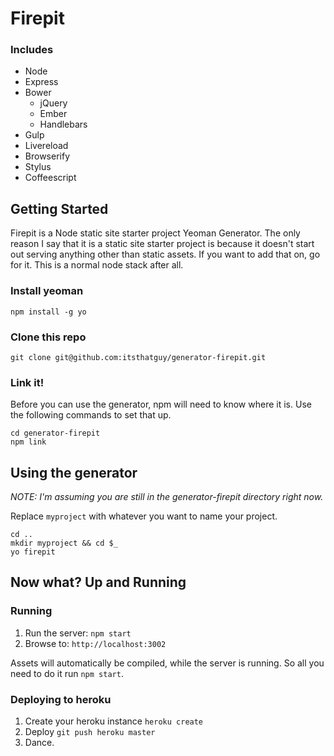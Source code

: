 # Firepit

### Includes
* Node
* Express
* Bower
  * jQuery
  * Ember
  * Handlebars
* Gulp
* Livereload
* Browserify
* Stylus
* Coffeescript


## Getting Started

Firepit is a Node static site starter project Yeoman Generator. The only reason I say that it is a static site starter project is because it doesn't start out serving anything other than static assets. If you want to add that on, go for it. This is a normal node stack after all.


### Install yeoman

```
npm install -g yo
```

### Clone this repo

```
git clone git@github.com:itsthatguy/generator-firepit.git
```

### Link it!

Before you can use the generator, npm will need to know where it is. Use the following commands to set that up.

```
cd generator-firepit
npm link
```


## Using the generator
*NOTE: I'm assuming you are still in the generator-firepit directory right now.*

Replace `myproject` with whatever you want to name your project.

```
cd ..
mkdir myproject && cd $_
yo firepit
```


## Now what? Up and Running

### Running

1. Run the server: `npm start`
2. Browse to: `http://localhost:3002`

Assets will automatically be compiled, while the server is running. So all you need to do it run `npm start`.


### Deploying to heroku

1. Create your heroku instance `heroku create`
2. Deploy `git push heroku master`
3. Dance.

